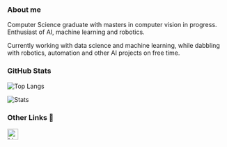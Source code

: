 <h3>About me</h3>

Computer Science graduate with masters in computer vision in progress. Enthusiast of AI, machine learning and robotics. 

Currently working with data science and machine learning, while dabbling with robotics, automation and other AI projects on free time.
<br/>

<h3>GitHub Stats</h3>

![Top Langs](https://github-readme-stats-git-masterrstaa-rickstaa.vercel.app/api/top-langs/?username=pedroigosl&theme=dark&layout=compact)


![Stats](https://github-readme-stats-git-masterrstaa-rickstaa.vercel.app/api?username=pedroigosl&&show_icons=true&theme=dark&layout=compact)

<h3>Other Links 🔗</h3>
  <a target="_blank" href="https://www.linkedin.com/in/pedroigosl/">
   <img align="left" alt="LinkedIn" height="25px" src="https://img.shields.io/badge/LinkedIn-0077B5?style=for-the-badge&logo=linkedin&logoColor=white" />
  </a>
